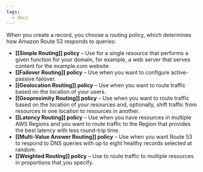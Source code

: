 ```yaml
---
tags:
  - docs
---
```


When you create a record, you choose a routing policy, which determines how Amazon Route 53 responds to queries:

- **[[Simple Routing]] policy** – Use for a single resource that performs a given function for your domain, for example, a web server that serves content for the example.com website.
- **[[Failover Routing]] policy** – Use when you want to configure active-passive failover.
- **[[Geolocation Routing]] policy** – Use when you want to route traffic based on the location of your users.
- **[[Geoproximity Routing]] policy** – Use when you want to route traffic based on the location of your resources and, optionally, shift traffic from resources in one location to resources in another.
- **[[Latency Routing]] policy** – Use when you have resources in multiple AWS Regions and you want to route traffic to the Region that provides the best latency with less round-trip time.
- **[[Multi-Value Answer Routing]] policy** – Use when you want Route 53 to respond to DNS queries with up to eight healthy records selected at random.
- **[[Weighted Routing]] policy** – Use to route traffic to multiple resources in proportions that you specify.
